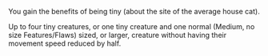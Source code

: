 You gain the benefits of being tiny (about the site of the average house cat).

Up to four tiny creatures, or one tiny creature and one normal (Medium, no size Features/Flaws) sized, or larger, creature without having their movement speed reduced by half.